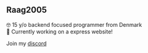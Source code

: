 ## Raag2005
🤓  15 y/o backend focused programmer from Denmark           
👾  Currently working on a express website!

Join my [discord](raag2005.dk)
